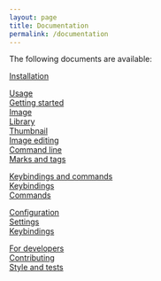 ```yaml
---
layout: page
title: Documentation
permalink: /documentation
---
```


The following documents are available:

<a href="{{ site.baseurl }}/docs/install" class="tab1">Installation</a>

<a href="{{ site.baseurl }}/docs/usage" class="tab1">Usage</a>  
  <a href="{{ site.baseurl }}/docs/usage#getting-started" class="tab2">Getting started</a>  
  <a href="{{ site.baseurl }}/docs/usage#image" class="tab2">Image</a>  
  <a href="{{ site.baseurl }}/docs/usage#library" class="tab2">Library</a>  
  <a href="{{ site.baseurl }}/docs/usage#thumbnail" class="tab2">Thumbnail</a>  
  <a href="{{ site.baseurl }}/docs/usage#image-editing" class="tab2">Image editing</a>  
  <a href="{{ site.baseurl }}/docs/usage#command-line" class="tab2">Command line</a>  
  <a href="{{ site.baseurl }}/docs/usage#marks-and-tags" class="tab2">Marks and tags</a>

<a href="{{ site.baseurl }}/docs/keybindings_commands" class="tab1">Keybindings and commands</a>  
<a href="{{ site.baseurl }}/docs/keybindings_commands#keybindings" class="tab2">Keybindings</a>  
<a href="{{ site.baseurl }}/docs/keybindings_commands#commands" class="tab2">Commands</a>

<a href="{{ site.baseurl }}/docs/configuration" class="tab1">Configuration</a>  
<a href="{{ site.baseurl }}/docs/configuration#settings" class="tab2">Settings</a>  
<a href="{{ site.baseurl }}/docs/configuration#keybindings" class="tab2">Keybindings</a>

<a href="{{ site.baseurl }}/docs/develop" class="tab1">For developers</a>  
<a href="{{ site.baseurl }}/docs/develop#contributing" class="tab2">Contributing</a>  
<a href="{{ site.baseurl }}/docs/develop#style-and-tests" class="tab2">Style and tests</a>
